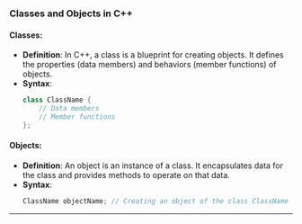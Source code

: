 ### Classes and Objects in C++

#### Classes:
- **Definition**: In C++, a class is a blueprint for creating objects. It defines the properties (data members) and behaviors (member functions) of objects.
- **Syntax**:
  ```cpp
  class ClassName {
      // Data members
      // Member functions
  };
  ```

#### Objects:
- **Definition**: An object is an instance of a class. It encapsulates data for the class and provides methods to operate on that data.
- **Syntax**:
  ```cpp
  ClassName objectName; // Creating an object of the class ClassName
  ```

---
